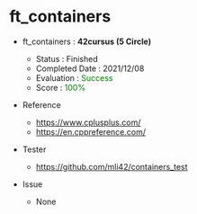 
# ft_containers
- ft_containers : **42cursus (5 Circle)**
   - Status : Finished
   - Completed Date : 2021/12/08
   - Evaluation : <span style="color: #008000">Success</sapn>
   - Score : <span style="color: #008000">100%</sapn>

- Reference
   - https://www.cplusplus.com/
   - https://en.cppreference.com/

- Tester
   - https://github.com/mli42/containers_test

- Issue
  - None
